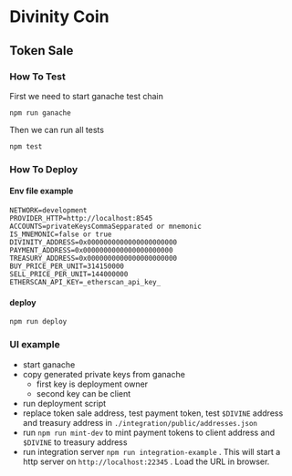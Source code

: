 # Divinity Coin

## Token Sale

### How To Test

First we need to start ganache test chain

```
npm run ganache
```

Then we can run all tests

```
npm test
```

### How To Deploy

#### Env file example

```
NETWORK=development
PROVIDER_HTTP=http://localhost:8545
ACCOUNTS=privateKeysCommaSepparated or mnemonic
IS_MNEMONIC=false or true
DIVINITY_ADDRESS=0x0000000000000000000000
PAYMENT_ADDRESS=0x0000000000000000000000
TREASURY_ADDRESS=0x0000000000000000000000
BUY_PRICE_PER_UNIT=314150000
SELL_PRICE_PER_UNIT=144000000
ETHERSCAN_API_KEY=_etherscan_api_key_
```

#### deploy

```
npm run deploy
```


### UI example

- start ganache
- copy generated private keys from ganache
    - first key is deployment owner
    - second key can be client
- run deployment script
- replace token sale address, test payment token, test `$DIVINE` address and treasury address in `./integration/public/addresses.json`
- run `npm run mint-dev` to mint payment tokens to client address and `$DIVINE` to treasury address
- run integration server `npm run integration-example` . This will start a http server on `http://localhost:22345` . Load the URL in browser.

